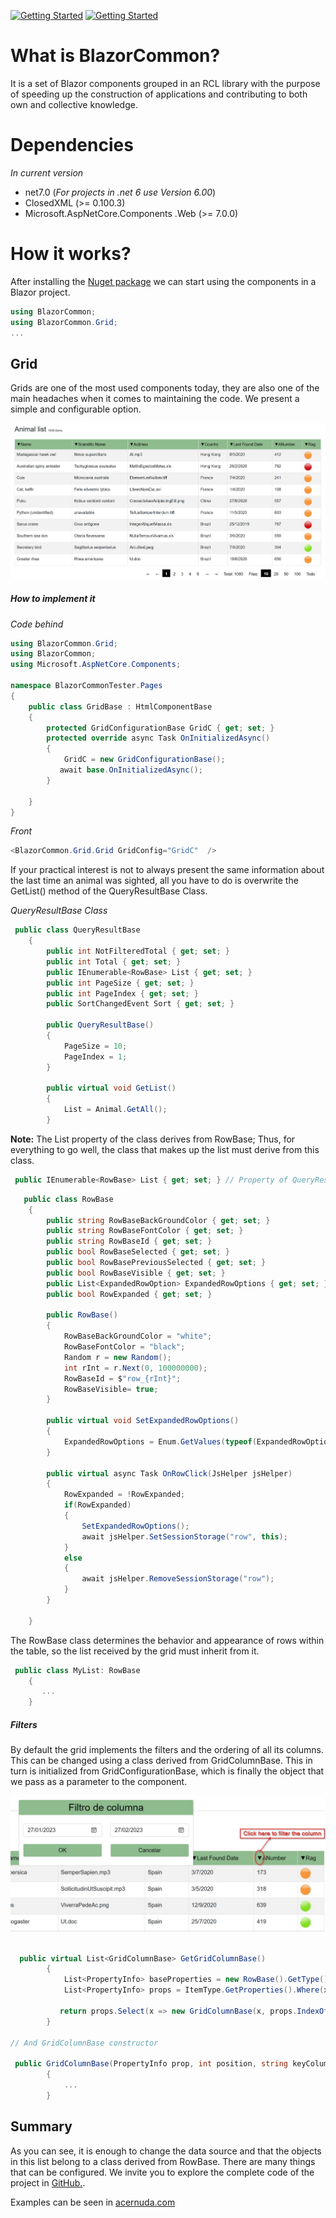 [![Getting Started](https://img.shields.io/badge/lang-en-red.svg)](https://github.com/alexarriete/BlazorCommon/blob/master/Readme.md) [![Getting Started](https://img.shields.io/badge/lang-es-yellow.svg)](https://github.com/alexarriete/BlazorCommon/blob/master/Readme.es.md)

# What is BlazorCommon?

It is a set of Blazor components grouped in an RCL library with the purpose of speeding up the construction of applications and contributing to both own and collective knowledge.

# Dependencies

_In current version_

- net7.0 (_For projects in .net 6 use Version 6.00_)
- ClosedXML (>= 0.100.3)
- Microsoft.AspNetCore.Components .Web (>= 7.0.0)

# How it works?

After installing the [Nuget package](https://www.nuget.org/packages/BlazorCommon) we can start using the components in a Blazor project.

```csharp
using BlazorCommon;
using BlazorCommon.Grid;
...

```

## Grid

Grids are one of the most used components today, they are also one of the main headaches when it comes to maintaining the code. We present a simple and configurable option.

![Getting Simple grid](wwwroot/img/Examples/GridExample.jpg)

##### How to implement it

_Code behind_

```csharp
using BlazorCommon.Grid;
using BlazorCommon;
using Microsoft.AspNetCore.Components;

namespace BlazorCommonTester.Pages
{
    public class GridBase : HtmlComponentBase
    {
        protected GridConfigurationBase GridC { get; set; }
        protected override async Task OnInitializedAsync()
        {
            GridC = new GridConfigurationBase();
           await base.OnInitializedAsync();
        }

    }
}

```

_Front_

```c#
<BlazorCommon.Grid.Grid GridConfig="GridC"  />
```

If your practical interest is not to always present the same information about the last time an animal was sighted, all you have to do is overwrite the GetList() method of the QueryResultBase Class.

_QueryResultBase Class_

```csharp
 public class QueryResultBase
    {
        public int NotFilteredTotal { get; set; }
        public int Total { get; set; }
        public IEnumerable<RowBase> List { get; set; }
        public int PageSize { get; set; }
        public int PageIndex { get; set; }
        public SortChangedEvent Sort { get; set; }

        public QueryResultBase()
        {
            PageSize = 10;
            PageIndex = 1;
        }

        public virtual void GetList()
        {
            List = Animal.GetAll();
        }
```

**Note:** The List property of the class derives from RowBase; Thus, for everything to go well, the class that makes up the list must derive from this class.

```csharp
 public IEnumerable<RowBase> List { get; set; } // Property of QueryResultBase
```

```csharp
   public class RowBase
    {
        public string RowBaseBackGroundColor { get; set; }
        public string RowBaseFontColor { get; set; }
        public string RowBaseId { get; set; }
        public bool RowBaseSelected { get; set; }
        public bool RowBasePreviousSelected { get; set; }
        public bool RowBaseVisible { get; set; }
        public List<ExpandedRowOption> ExpandedRowOptions { get; set; }
        public bool RowExpanded { get; set; }

        public RowBase()
        {
            RowBaseBackGroundColor = "white";
            RowBaseFontColor = "black";
            Random r = new Random();
            int rInt = r.Next(0, 100000000);
            RowBaseId = $"row_{rInt}";
            RowBaseVisible= true;
        }

        public virtual void SetExpandedRowOptions()
        {
            ExpandedRowOptions = Enum.GetValues(typeof(ExpandedRowOption)).Cast<ExpandedRowOption>().ToList();
        }

        public virtual async Task OnRowClick(JsHelper jsHelper)
        {
            RowExpanded = !RowExpanded;
            if(RowExpanded)
            {
                SetExpandedRowOptions();
                await jsHelper.SetSessionStorage("row", this);
            }
            else
            {
                await jsHelper.RemoveSessionStorage("row");
            }
        }

    }
```

The RowBase class determines the behavior and appearance of rows within the table, so the list received by the grid must inherit from it.

```csharp
 public class MyList: RowBase
    {
       ...
    }
```

##### Filters

By default the grid implements the filters and the ordering of all its columns. This can be changed using a class derived from GridColumnBase. This in turn is initialized from GridConfigurationBase, which is finally the object that we pass as a parameter to the component.

![Getting filter grid](wwwroot/img/Examples/filter_example.jpg)

```csharp

  public virtual List<GridColumnBase> GetGridColumnBase()
        {
            List<PropertyInfo> baseProperties = new RowBase().GetType().GetProperties().ToList();
            List<PropertyInfo> props = ItemType.GetProperties().Where(x => !baseProperties.Any(s => s.Name == x.Name)).ToList();

           return props.Select(x => new GridColumnBase(x, props.IndexOf(x), KeyColumn)).ToList();
        }

// And GridColumnBase constructor

 public GridColumnBase(PropertyInfo prop, int position, string keyColumnName, bool searchable =true, bool sortable= true)
        {
            ...
        }

```

## Summary

As you can see, it is enough to change the data source and that the objects in this list belong to a class derived from RowBase. There are many things that can be configured. We invite you to explore the complete code of the project in [GitHub.](https://github.com/alexarriete/BlazorCommon). 

Examples can be seen in [acernuda.com](https://blazorcommon.acernuda.com)
